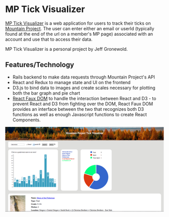 # MP Tick Visualizer

[MP Tick Visualizer][mp-tick] is a web application for users to track their ticks on [Mountain Project][mp]. The user can enter either an email or userId (typically found at the end of the url on a member's MP page) associated with an account and use that to access their data.

MP Tick Visualizer is a personal project by Jeff Gronewold.

## Features/Technology

- Rails backend to make data requests through Mountain Project's API
- React and Redux to manage state and UI on the frontend
- D3.js to bind data to images and create scales necessary for plotting both the bar graph and pie chart
- [React Faux DOM][RFD] to handle the interaction between React and D3 - to prevent React and D3 from fighting over the DOM, React Faux DOM provides an interface between the two that recognizes both D3 functions as well as enough Javascript functions to create React Components.

![demo ticks][ticks]




[mp-tick]: https://mp-visualize.herokuapp.com/
[mp]: https://www.mountainproject.com/
[RFD]: https://github.com/Olical/react-faux-dom
[ticks]: ./app/assets/images/Sample-MP.png "Splash page"
